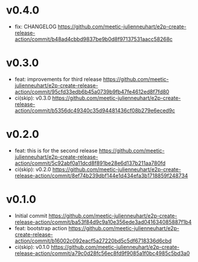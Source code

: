 # v0.4.0
- fix: CHANGELOG https://github.com/meetic-julienneuhart/e2p-create-release-action/commit/b48ad4cbbd9837be9b0d8f97137531aacc58268c

# v0.3.0
- feat: improvements for third release https://github.com/meetic-julienneuhart/e2p-create-release-action/commit/95cfd33edb6b45a0739b9fb47fe4612ed8f7fd80
- ci(skip): v0.3.0 https://github.com/meetic-julienneuhart/e2p-create-release-action/commit/b5356dc49340c35d94481436cf08b279e6eced9c

# v0.2.0
- feat: this is for the second release https://github.com/meetic-julienneuhart/e2p-create-release-action/commit/5c92abf0a11dcd8f891be28e6d137b211aa780fd
- ci(skip): v0.2.0 https://github.com/meetic-julienneuhart/e2p-create-release-action/commit/8ef74b239dbf144e1d434efa3b1718859f248734

# v0.1.0
- Initial commit https://github.com/meetic-julienneuhart/e2p-create-release-action/commit/ba53f84d9c9a10e356ede3ad041634085887f1b4
- feat: bootstrap action https://github.com/meetic-julienneuhart/e2p-create-release-action/commit/b16002c092eacf5a27220bd5c5df6718336d6cbd
- ci(skip): v0.1.0 https://github.com/meetic-julienneuhart/e2p-create-release-action/commit/a79c0d28fc56ec8fd9f9085a1f0bc4985c5bd3a0
